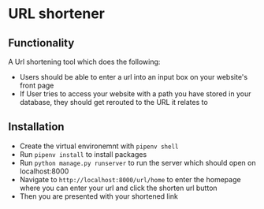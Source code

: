 # URL shortener

## Functionality
A Url shortening tool which does the following:
* Users should be able to enter a url into an input box on your website's front page
* If User tries to access your website with a path you have stored in your database, they should get rerouted to the URL it relates to

## Installation
* Create the virtual environemnt with `pipenv shell`
* Run `pipenv install` to install packages
* Run `python manage.py runserver` to run the server which should open on localhost:8000
* Navigate to `http://localhost:8000/url/home` to enter the homepage where you can enter your url and click the shorten url button
* Then you are presented with your shortened link

